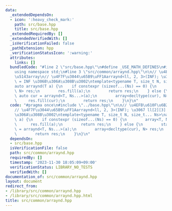 ```yaml
---
data:
  _extendedDependsOn:
  - icon: ':heavy_check_mark:'
    path: src/base.hpp
    title: src/base.hpp
  _extendedRequiredBy: []
  _extendedVerifiedWith: []
  _isVerificationFailed: false
  _pathExtension: hpp
  _verificationStatusIcon: ':warning:'
  attributes:
    links: []
  bundledCode: "#line 2 \"src/base.hpp\"\n#define _USE_MATH_DEFINES\n#include <bits/stdc++.h>\n\
    using namespace std;\n#line 3 \"src/common/arraynd.hpp\"\n\n// \u4EFB\u610F\u6B21\
    \u5143array\n// \u4F7F\u3044\u65B9\uFF1Aarraynd<ll, 2, 3>(INF); \u3067 ll[2][3]\
    \ = INF \u306B\u306A\u308B\u3002\ntemplate<typename T, size_t N, size_t... Ns>\n\
    auto arraynd(T a) {\n    if constexpr (sizeof...(Ns) == 0) {\n        array<T,\
    \ N> res;\n        res.fill(a);\n        return res;\n    } else {\n        static\
    \ auto cur = arraynd<T, Ns...>(a);\n        array<decltype(cur), N> res;\n   \
    \     res.fill(cur);\n        return res;\n    }\n}\n"
  code: "#pragma once\n#include \"../base.hpp\"\n\n// \u4EFB\u610F\u6B21\u5143array\n\
    // \u4F7F\u3044\u65B9\uFF1Aarraynd<ll, 2, 3>(INF); \u3067 ll[2][3] = INF \u306B\
    \u306A\u308B\u3002\ntemplate<typename T, size_t N, size_t... Ns>\nauto arraynd(T\
    \ a) {\n    if constexpr (sizeof...(Ns) == 0) {\n        array<T, N> res;\n  \
    \      res.fill(a);\n        return res;\n    } else {\n        static auto cur\
    \ = arraynd<T, Ns...>(a);\n        array<decltype(cur), N> res;\n        res.fill(cur);\n\
    \        return res;\n    }\n}\n"
  dependsOn:
  - src/base.hpp
  isVerificationFile: false
  path: src/common/arraynd.hpp
  requiredBy: []
  timestamp: '2023-11-30 18:05:09+09:00'
  verificationStatus: LIBRARY_NO_TESTS
  verifiedWith: []
documentation_of: src/common/arraynd.hpp
layout: document
redirect_from:
- /library/src/common/arraynd.hpp
- /library/src/common/arraynd.hpp.html
title: src/common/arraynd.hpp
---
```

